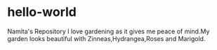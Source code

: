# hello-world
Namita's Repository
I love gardening as it gives me peace of mind.My garden looks beautiful with Zinneas,Hydrangea,Roses and Marigold.
